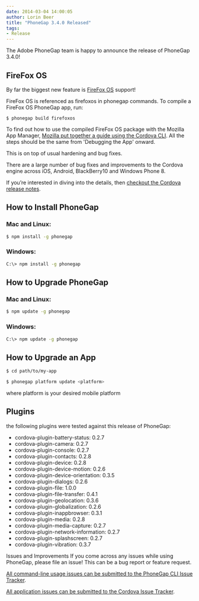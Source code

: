 ```yaml
---
date: 2014-03-04 14:00:05
author: Lorin Beer
title: "PhoneGap 3.4.0 Released"
tags:
- Release
---
```


The Adobe PhoneGap team is happy to announce the release of PhoneGap 3.4.0!

## FireFox OS

By far the biggest new feature is [FireFox OS](https://developer.mozilla.org/en-US/Firefox_OS) support!

FireFox OS is referenced as firefoxos in phonegap commands. To compile a FireFox OS PhoneGap app, run:

    $ phonegap build firefoxos

To find out how to use the compiled FireFox OS package with the Mozilla App Manager, [Mozilla put together a guide using the Cordova CLI](https://hacks.mozilla.org/2014/02/building-cordova-apps-for-firefox-os/). All the steps should be the same from 'Debugging the App' onward.

This is on top of usual hardening and bug fixes.

There are a large number of bug fixes and improvements to the Cordova engine across iOS, Android, BlackBerry10 and Windows Phone 8.

If you’re interested in diving into the details, then [checkout the Cordova release notes](https://issues.apache.org/jira/secure/ReleaseNote.jspa?projectId=12312420%26version=12324813).

## How to Install PhoneGap

### Mac and Linux:

```sh
$ npm install -g phonegap
```

### Windows:

```sh
C:\> npm install -g phonegap
```

## How to Upgrade PhoneGap

### Mac and Linux:

```sh
$ npm update -g phonegap
```

### Windows:

```sh
C:\> npm update -g phonegap
```

## How to Upgrade an App

```sh
$ cd path/to/my-app

$ phonegap platform update <platform>
```

where platform is your desired mobile platform

## Plugins

the following plugins were tested against this release of PhoneGap:

- cordova-plugin-battery-status: 0.2.7
- cordova-plugin-camera: 0.2.7
- cordova-plugin-console: 0.2.7
- cordova-plugin-contacts: 0.2.8
- cordova-plugin-device: 0.2.8
- cordova-plugin-device-motion: 0.2.6
- cordova-plugin-device-orientation: 0.3.5
- cordova-plugin-dialogs: 0.2.6
- cordova-plugin-file: 1.0.0
- cordova-plugin-file-transfer: 0.4.1
- cordova-plugin-geolocation: 0.3.6
- cordova-plugin-globalization: 0.2.6
- cordova-plugin-inappbrowser: 0.3.1
- cordova-plugin-media: 0.2.8
- cordova-plugin-media-capture: 0.2.7
- cordova-plugin-network-information: 0.2.7
- cordova-plugin-splashscreen: 0.2.7
- cordova-plugin-vibration: 0.3.7

Issues and Improvements
If you come across any issues while using PhoneGap, please file an issue! This can be a bug report or feature request.

[All command-line usage issues can be submitted to the PhoneGap CLI Issue Tracker](https://github.com/phonegap/phonegap-cli/issues).

[All application issues can be submitted to the Cordova Issue Tracker](https://issues.apache.org/jira/browse/CB).
